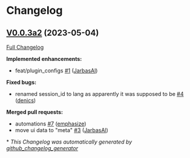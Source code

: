 # Changelog

## [V0.0.3a2](https://github.com/OpenVoiceOS/ovos-stt-plugin-server/tree/V0.0.3a2) (2023-05-04)

[Full Changelog](https://github.com/OpenVoiceOS/ovos-stt-plugin-server/compare/028fed89ef13dee47f29e421a814a9742723b01f...V0.0.3a2)

**Implemented enhancements:**

- feat/plugin\_configs [\#1](https://github.com/OpenVoiceOS/ovos-stt-plugin-server/pull/1) ([JarbasAl](https://github.com/JarbasAl))

**Fixed bugs:**

- renamed  session\_id to lang as apparently it was supposed to be [\#4](https://github.com/OpenVoiceOS/ovos-stt-plugin-server/pull/4) ([denics](https://github.com/denics))

**Merged pull requests:**

- automations [\#7](https://github.com/OpenVoiceOS/ovos-stt-plugin-server/pull/7) ([emphasize](https://github.com/emphasize))
- move ui data to "meta" [\#3](https://github.com/OpenVoiceOS/ovos-stt-plugin-server/pull/3) ([JarbasAl](https://github.com/JarbasAl))



\* *This Changelog was automatically generated by [github_changelog_generator](https://github.com/github-changelog-generator/github-changelog-generator)*
